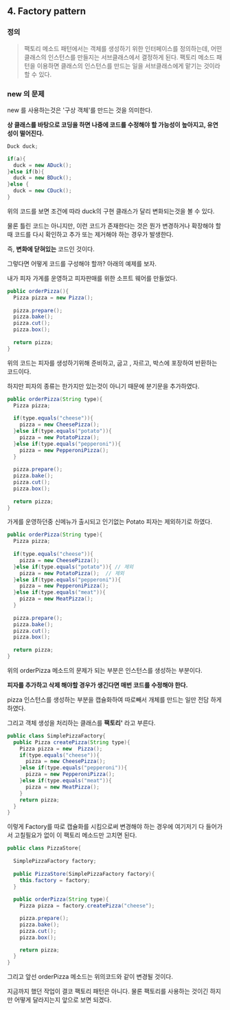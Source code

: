 ## 4. Factory pattern

### 정의
> 팩토리 메소드 패턴에서는 객체를 생성하기 위한 인터페이스를 정의하는데, 어떤 클래스의 인스턴스를 만들지는 서브클래스에서 결정하게 된다.
> 팩토리 메소드 패턴을 이용하면 클래스의 인스턴스를 만드는 일을 서브클래스에게 맡기는 것이라 할 수 있다.

### new 의 문제
new 를 사용하는것은 '구상 객체'를 만드는 것을 의미한다. 

__상 클래스를 바탕으로 코딩을 하면 나중에 코드를 수정해야 할 가능성이 높아지고, 유연성이 떨어진다.__

~~~java
Duck duck;

if(a){
  duck = new ADuck();
}else if(b){
  duck = new BDuck();
}else {
  duck = new CDuck();
}
~~~

위의 코드를 보면 조건에 따라 duck의 구현 클래스가 달리 변화되는것을 볼 수 있다.

물론 틀린 코드는 아니지만, 이런 코드가 존재한다는 것은 뭔가 변경하거나 확장해야 할 때 코드를 다시 확인하고 추가 또는 제거해야 하는 경우가 발생한다.

즉, __변화에 닫혀있는__ 코드인 것이다.

그렇다면 어떻게 코드를 구성해야 할까? 아래의 예제를 보자.

내가 피자 가게를 운영하고 피자판매를 위한 소프트 웨어를 만들었다.

~~~java
public orderPizza(){
  Pizza pizza = new Pizza();
  
  pizza.prepare();
  pizza.bake();
  pizza.cut();
  pizza.box();
  
  return pizza;
}
~~~

위의 코드는 피자를 생성하기위해 준비하고, 굽고 , 자르고, 박스에 포장하여 반환하는 코드이다.

하지만 피자의 종류는 한가지만 있는것이 아니기 때문에 분기문을 추가하였다.

~~~java
public orderPizza(String type){
  Pizza pizza;
  
  if(type.equals("cheese")){
    pizza = new CheesePizza();
  }else if(type.equals("potato")){
    pizza = new PotatoPizza();
  }else if(type.equals("pepperoni")){
    pizza = new PepperoniPizza();
  }
  
  pizza.prepare();
  pizza.bake();
  pizza.cut();
  pizza.box();
  
  return pizza;
}
~~~

가게를 운영하던중 신메뉴가 출시되고 인기없는 Potato 피자는 제외하기로 하였다.

~~~java
public orderPizza(String type){
  Pizza pizza;
  
  if(type.equals("cheese")){
    pizza = new CheesePizza();
  }else if(type.equals("potato")){ // 제외
    pizza = new PotatoPizza();  // 제외
  }else if(type.equals("pepperoni")){
    pizza = new PepperoniPizza();
  }else if(type.equals("meat")){
    pizza = new MeatPizza();
  }
  
  pizza.prepare();
  pizza.bake();
  pizza.cut();
  pizza.box();
  
  return pizza;
}
~~~

위의 orderPizza 메소드의 문제가 되는 부분은 인스턴스를 생성하는 부분이다.

__피자를 추가하고 삭제 해야할 경우가 생긴다면 매번 코드를 수정해야 한다.__

pizza 인스턴스를 생성하는 부분을 캡슐화하여 따로빼서 개체를 만드는 일만 전담 하게 하였다.

그리고 객체 생성을 처리하는 클래스를 __팩토리'__ 라고 부른다.
~~~java
public class SimplePizzaFactory{
  public Pizza createPizza(String type){
    Pizza pizza = new  Pizza();
    if(type.equals("cheese")){
      pizza = new CheesePizza();
    }else if(type.equals("pepperoni")){
      pizza = new PepperoniPizza();
    }else if(type.equals("meat")){
      pizza = new MeatPizza();
    }
    return pizza;
  }
}
~~~

이렇게 Factory를 따로 캡슐화를 시킴으로써 변경해야 하는 경우에 여기저기 다 들어가서 고칠필요가 없이 이 팩토리 메소드만 고치면 된다.

~~~java
public class PizzaStore{
  
  SimplePizzaFactory factory;
  
  public PizzaStore(SimplePizzaFactory factory){
    this.factory = factory;
  }
  
  public orderPizza(String type){
    Pizza pizza = factory.createPizza("cheese");

    pizza.prepare();
    pizza.bake();
    pizza.cut();
    pizza.box();

    return pizza;
  }
}
~~~

그리고 앞선 orderPizza 메소드는 위의코드와 같이 변경될 것이다.

지금까지 했던 작업이 결코 팩토리 패턴은 아니다. 물론 팩토리를 사용하는 것이긴 하지만 어떻게 달라지는지 앞으로 보면 되겠다.
